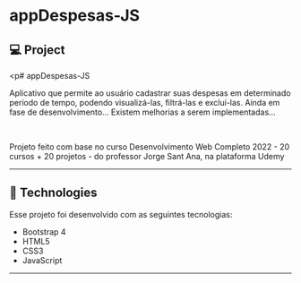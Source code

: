 

# appDespesas-JS
## 💻 Project
<p# appDespesas-JS </p>
<p> 
Aplicativo que permite ao usuário cadastrar suas despesas em determinado período de tempo, podendo visualizá-las, filtrá-las e excluí-las. Ainda em fase de desenvolvimento... Existem melhorias a serem implementadas... </p>
<br>
<p>Projeto feito com base no curso Desenvolvimento Web Completo 2022 - 20 cursos + 20 projetos - do professor Jorge Sant Ana, na plataforma Udemy
</p>

<hr/>


## 🚀 Technologies
Esse projeto foi desenvolvido com as seguintes tecnologias:

- Bootstrap 4
- HTML5
- CSS3
- JavaScript

<hr/>
